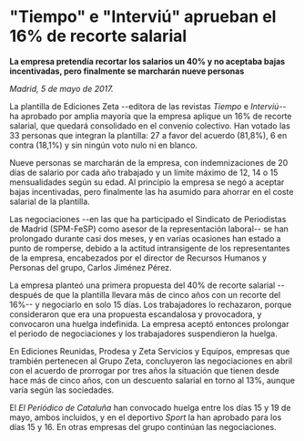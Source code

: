 # "Tiempo" e "Interviú" aprueban el 16% de recorte salarial

**La empresa pretendía recortar los salarios un 40% y no aceptaba bajas incentivadas, pero finalmente se marcharán nueve personas**

*Madrid, 5 de mayo de 2017.*

La plantilla de Ediciones Zeta --editora de las revistas *Tiempo* e *Interviú*-- ha aprobado por amplia mayoría que la empresa aplique un 16% de recorte salarial, que quedará consolidado en el convenio colectivo. Han votado las 33 personas que integran la plantilla: 27 a favor del acuerdo (81,8%), 6 en contra (18,1%) y sin ningún voto nulo ni en blanco.

Nueve personas se marcharán de la empresa, con indemnizaciones de 20 días de salario por cada año trabajado y un límite máximo de 12, 14 o 15 mensualidades según su edad. Al principio la empresa se negó a aceptar bajas incentivadas, pero finalmente las ha asumido para ahorrar en el coste salarial de la plantilla.

Las negociaciones --en las que ha participado el Sindicato de Periodistas de Madrid (SPM-FeSP) como asesor de la representación laboral-- se han prolongado durante casi dos meses, y en varias ocasiones han estado a punto de romperse, debido a la actitud intransigente de los representantes de la empresa, encabezados por el director de Recursos Humanos y Personas del grupo, Carlos Jiménez Pérez. 

La empresa planteó una primera propuesta del 40% de recorte salarial --después de que la plantilla llevara más de cinco años con un recorte del 16%-- y negociarlo en solo 15 días. Los trabajadores lo rechazaron, porque consideraron que era una propuesta escandalosa y provocadora, y convocaron una huelga indefinida. La empresa aceptó entonces prolongar el periodo de negociaciones y los trabajadores suspendieron la huelga.

En Ediciones Reunidas, Prodesa y Zeta Servicios y Equipos, empresas que trambién pertenecen al Grupo Zeta, concluyeron las negociaciones en abril con el acuerdo de prorrogar por tres años la situación que tienen desde hace más de cinco años, con un descuento salarial en torno al 13%, aunque varía según las sociedades.

El *El Periódico de Cataluña* han convocado huelga entre los días 15 y 19 de mayo, ambos incluidos, y en el deportivo *Sport* la han aprobado para los días 15 y 16. En otras empresas del grupo continúan las negociaciones. 
